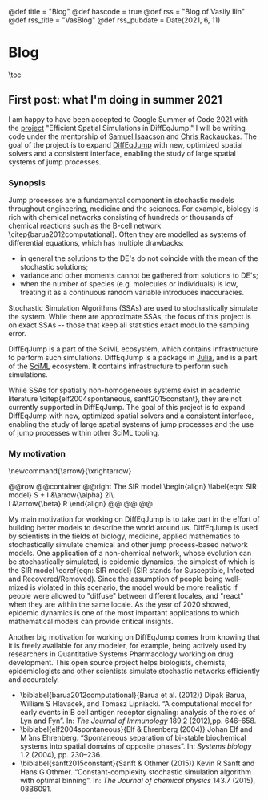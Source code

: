 @def title = "Blog"
@def hascode = true
@def rss = "Blog of Vasily Ilin"
@def rss_title = "VasBlog"
@def rss_pubdate = Date(2021, 6, 11)


# Blog

\toc

## First post: what I'm doing in summer 2021
<!-- add links to project, people, etc -->
I am happy to have been accepted to Google Summer of Code 2021 with the [project](https://summerofcode.withgoogle.com/projects/#5463862406545408) "Efficient Spatial Simulations in DiffEqJump." I will be writing code under the mentorship of [Samuel Isaacson](http://math.bu.edu/people/isaacson/) and [Chris Rackauckas](https://chrisrackauckas.com/). The goal of the project is to expand [DiffEqJump](https://github.com/SciML/DiffEqJump.jl) with new, optimized spatial solvers and a consistent interface, enabling the study of large spatial systems of jump processes.

### Synopsis
Jump processes are a fundamental component in stochastic models throughout engineering, medicine and the sciences. For example, biology is rich with chemical networks consisting of hundreds or thousands of chemical reactions such as the B-cell network \citep{barua2012computational}. Often they are modelled as systems of differential equations, which has multiple drawbacks:
* in general the solutions to the DE's do not coincide with the mean of the stochastic solutions;
* variance and other moments cannot be gathered from solutions to DE's;
* when the number of species (e.g. molecules or individuals) is low, treating it as a continuous random variable introduces inaccuracies.

Stochastic Simulation Algorithms (SSAs) are used to stochastically simulate the system. While there are approximate SSAs, the focus of this project is on exact SSAs -- those that keep all statistics exact modulo the sampling error.

DiffEqJump is a part of the SciML ecosystem, which contains infrastructure to perform such simulations. DiffEqJump is a package in [Julia](https://julialang.org/), and is a part of the [SciML](https://sciml.ai/) ecosystem. It contains infrastructure to perform such simulations.

While SSAs for spatially non-homogeneous systems exist in academic literature \citep{elf2004spontaneous, sanft2015constant}, they are not currently supported in DiffEqJump. The goal of this project is to expand DiffEqJump with new, optimized spatial solvers and a consistent interface,
enabling the study of large spatial systems of jump processes and the use of jump processes within other SciML tooling.

### My motivation
\newcommand{\arrow}{\xrightarrow}

@@row
@@container
@@right
The SIR model
\begin{align} \label{eqn: SIR model}
  S + I &\arrow{\alpha} 2I\\  
  I &\arrow{\beta} R
\end{align}
@@
@@
@@

My main motivation for working on DiffEqJump is to take part in the effort of building better models to describe the world around us. DiffEqJump is used by scientists in the fields of biology, medicine, applied mathematics to stochastically simulate chemical and other jump process-based network models. One application of a non-chemical network, whose evolution can be stochastically simulated, is epidemic dynamics, the simplest of which is the SIR model \eqref{eqn: SIR model} (SIR stands for Susceptible, Infected and Recovered/Removed). Since the assumption of people being well-mixed is violated in this scenario, the model would be more realistic if people were allowed to "diffuse" between different locales, and "react" when they are within the same locale. As the year of 2020 showed, epidemic dynamics is one of the most important applications to which mathematical models can provide critical insights.

Another big motivation for working on DiffEqJump comes from knowing that it is freely available for any modeler, for example, being actively used by researchers in Quantitative Systems Pharmacology working on drug development. This open source project helps biologists, chemists, epidemiologists and other scientists simulate stochastic networks efficiently and accurately.


* \biblabel{barua2012computational}{Barua et al. (2012)} Dipak Barua, William S Hlavacek, and Tomasz Lipniacki. “A computational model for early events in B cell antigen receptor signaling: analysis of the roles of Lyn and Fyn”. In: _The Journal of Immunology_ 189.2 (2012),pp. 646–658.
* \biblabel{elf2004spontaneous}{Elf & Ehrenberg (2004)} Johan Elf and M ̊ans Ehrenberg. “Spontaneous separation of bi-stable biochemical systems into spatial domains of opposite phases”. In: _Systems biology_ 1.2 (2004), pp. 230–236.
* \biblabel{sanft2015constant}{Sanft & Othmer (2015)}  Kevin  R  Sanft  and  Hans  G  Othmer.  “Constant-complexity  stochastic  simulation  algorithm  with  optimal binning”. In: _The Journal of chemical physics_ 143.7 (2015), 08B6091.
